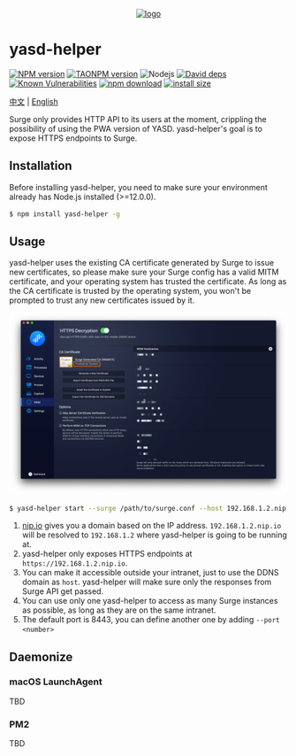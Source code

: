 <p align="center">
  <a href="https://github.com/geekdada/yasd">
    <img width="300" src="https://raw.githubusercontent.com/geekdada/yasd/master/public/github-banner.png" alt="logo">
  </a>
</p>

# yasd-helper

[![NPM version][npm-image]][npm-url]
[![TAONPM version][taonpm-image]][taonpm-url]
![Nodejs][nodejs-version]
[![David deps][david-image]][david-url]
[![Known Vulnerabilities][snyk-image]][snyk-url]
[![npm download][download-image]][download-url]
[![install size](https://packagephobia.now.sh/badge?p=yasd-helper)](https://packagephobia.now.sh/result?p=yasd-helper)

[npm-image]: https://img.shields.io/npm/v/yasd-helper.svg?style=flat-square
[npm-url]: https://npmjs.org/package/yasd-helper
[david-image]: https://img.shields.io/david/geekdada/yasd-helper.svg?style=flat-square
[david-url]: https://david-dm.org/geekdada/yasd-helper
[snyk-image]: https://snyk.io/test/npm/yasd-helper/badge.svg?style=flat-square
[snyk-url]: https://snyk.io/test/npm/yasd-helper
[download-image]: https://img.shields.io/npm/dm/yasd-helper.svg?style=flat-square
[download-url]: https://npmjs.org/package/yasd-helper
[taonpm-image]: https://npm.taobao.org/badge/v/yasd-helper.svg
[taonpm-url]: https://npm.taobao.org/package/yasd-helper
[nodejs-version]: https://img.shields.io/node/v/yasd-helper

[中文](/README_zh-CN.md) | [English](/README.md)

Surge only provides HTTP API to its users at the moment, crippling the possibility of using the PWA version of YASD. yasd-helper's goal is to expose HTTPS endpoints to Surge.

## Installation

Before installing yasd-helper, you need to make sure your environment already has Node.js installed (>=12.0.0).

```bash
$ npm install yasd-helper -g
```

## Usage

yasd-helper uses the existing CA certificate generated by Surge to issue new certificates, so please make sure your Surge config has a valid MITM certificate, and your operating system has trusted the certificate. As long as the CA certificate is trusted by the operating system, you won't be prompted to trust any new certificates issued by it.

![](assets/surge-mitm.png)

```bash
$ yasd-helper start --surge /path/to/surge.conf --host 192.168.1.2.nip.io [--port 8443]
```

1. [nip.io](nip.io) gives you a domain based on the IP address. `192.168.1.2.nip.io` will be resolved to `192.168.1.2` where yasd-helper is going to be running at.
2. yasd-helper only exposes HTTPS endpoints at `https://192.168.1.2.nip.io`.
3. You can make it accessible outside your intranet, just to use the DDNS domain as `host`. yasd-helper will make sure only the responses from Surge API get passed.
4. You can use only one yasd-helper to access as many Surge instances as possible, as long as they are on the same intranet.
5. The default port is 8443, you can define another one by adding `--port <number>`

## Daemonize

### macOS LaunchAgent

TBD

### PM2

TBD
